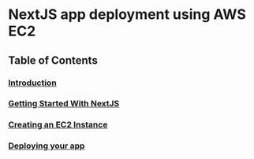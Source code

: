 # NextJS app deployment using AWS EC2

## Table of Contents
### [Introduction](#intro-1)
### [Getting Started With NextJS](#tech-stack-1)
### [Creating an EC2 Instance](#deployment-process-1)
### [Deploying your app](#deploying-app-1)

